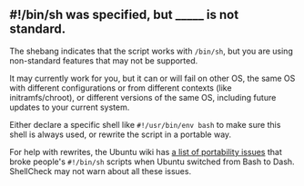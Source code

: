## #!/bin/sh was specified, but _____ is not standard.

The shebang indicates that the script works with `/bin/sh`, but you are using non-standard features that may not be supported. 

It may currently work for you, but it can or will fail on other OS, the same OS with different configurations or from different contexts (like initramfs/chroot), or different versions of the same OS, including future updates to your current system. 

Either declare a specific shell like `#!/usr/bin/env bash` to make sure this shell is always used, or rewrite the script in a portable way.

For help with rewrites, the Ubuntu wiki has [a list of portability issues](https://wiki.ubuntu.com/DashAsBinSh) that broke people's `#!/bin/sh` scripts when Ubuntu switched from Bash to Dash. ShellCheck may not warn about all these issues.